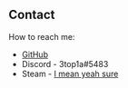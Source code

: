 ## Contact

How to reach me:
- [GitHub](https://github.com/3top1a)
- Discord - 3top1a#5483
- Steam - [I mean yeah sure](https://steamcommunity.com/id/3top1a/)
